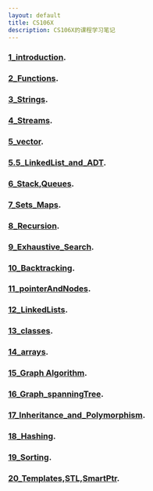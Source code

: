 ```yaml
---
layout: default
title: CS106X
description: CS106X的课程学习笔记
---
```

### [1_introduction](1_introduction.html).
### [2_Functions](2_Functions.html).
### [3_Strings](3_Strings.html).
### [4_Streams](4_Streams,Grid.html).
### [5_vector](5_vector.html).
### [5.5_LinkedList_and_ADT](5.5_LinkedList_and_ADT.html).
### [6_Stack,Queues](6_Stack,Queues.html).
### [7_Sets_Maps](7_Sets_Maps.html).
### [8_Recursion](8_Recursion.html).
### [9_Exhaustive_Search](9_Exhaustive_Search.html).
### [10_Backtracking](10_Backtracking.html).
### [11_pointerAndNodes](11_pointerAndNodes.html).
### [12_LinkedLists](12_LinkedLists.html).
### [13_classes](13_classes.html).
### [14_arrays](14_Arrays_and_templates.html).
### [15_Graph Algorithm](15_Graph_Algorithm.html).
### [16_Graph_spanningTree](16_Graph_SpanningTrees.html).
### [17_Inheritance_and_Polymorphism](17_Inheritance_and_Polymorphism.html).
### [18_Hashing](18_Hashing.html).
### [19_Sorting](19_Sorting.html).
### [20_Templates,STL,SmartPtr](20_Templates,STL,SmartPtr.html).